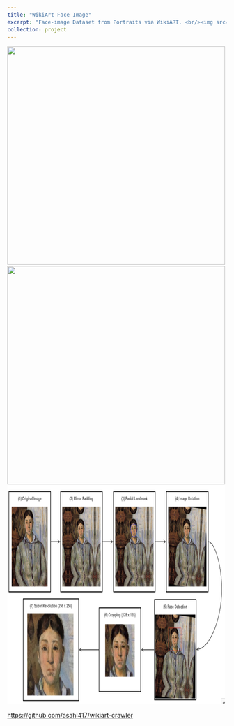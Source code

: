 ```yaml
---
title: "WikiArt Face Image"
excerpt: "Face-image Dataset from Portraits via WikiART. <br/><img src='/files/projects_wikiart/wikiart_face.0.png' width='500' height='500'>"
collection: project
---
```



<img src='/files/projects_wikiart/wikiart_face.0.png' width='500' height='500'>

<img src='/files/projects_wikiart/celeba.0.png' width='500' height='500'>

<img src='/files/projects_wikiart/face_image_pipeline.png' width='500' height='500'>


https://github.com/asahi417/wikiart-crawler
